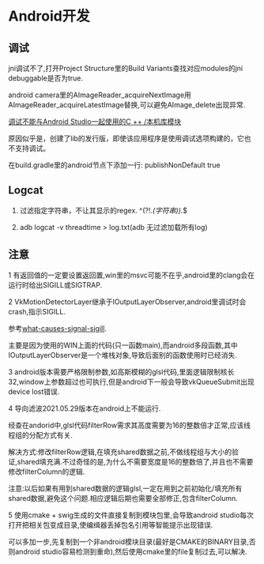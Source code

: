 # Android开发

## 调试

jni调试不了,打开Project Structure里的Build Variants查找对应modules的jni debuggable是否为true.

android camera里的AImageReader_acquireNextImage用AImageReader_acquireLatestImage替换,可以避免AImage_delete出现异常.

[调试不能与Android Studio一起使用的C ++ /本机库模块](https://stackoverflow.com/questions/41822747/debugging-c-native-library-modules-not-working-with-android-studio-cmake-used)

原因似乎是，创建了lib的发行版，即使该应用程序是使用调试选项构建的，它也不支持调试。

在build.gradle里的android节点下添加一行: publishNonDefault  true

## Logcat

1. 过滤指定字符串，不让其显示的regex. ^(?!.*(字符串)).*$

2. adb logcat -v threadtime > log.txt(adb 无过滤加载所有log)

## 注意

1 有返回值的一定要设置返回置,win里的msvc可能不在乎,android里的clang会在运行时给出SIGILL或SIGTRAP.

2 VkMotionDetectorLayer继承于IOutputLayerObserver,android里调试时会crash,指示SIGILL.

参考[what-causes-signal-sigill](https://stackoverflow.com/questions/7901867/what-causes-signal-sigill).

主要是因为使用的WIN上面的代码(只一函数main),而android多段函数,其中IOutputLayerObserver是一个堆栈对象,导致后面别的函数使用时已经消失.

3 android版本需要严格限制参数,如高斯模糊的glsl代码,里面逻辑限制核长32,window上参数超过也可执行,但是android下一般会导致vkQueueSubmit出现device lost错误.

4 导向滤波2021.05.29版本在android上不能运行.

经查在andorid中,glsl代码filterRow需求其高度需要为16的整数倍才正常,应该线程组的分配方式有关.

解决方式:修改filterRow逻辑,在填充shared数据之前,不做线程组与大小的验证,shared填充满.不过奇怪的是,为什么不需要宽度是16的整数倍了,并且也不需要修改filterColumn的逻辑.

注意:以后如果有用到shared数据的逻辑glsl,一定在用到之前初始化/填充所有shared数据,避免这个问题.相应逻辑后期也需要全部修正,包含filterColumn.

5 使用cmake + swig生成的文件直接复制到模块包里,会导致android studio每次打开把相关包变成目录,使编缉器丢掉包名引用等智能提示出现错误.

可以多加一步,先复制到一个非android模块目录(最好是CMAKE的BINARY目录,否则android studio容易检测到重命),然后使用cmake里的file复制过去,可以解决.

